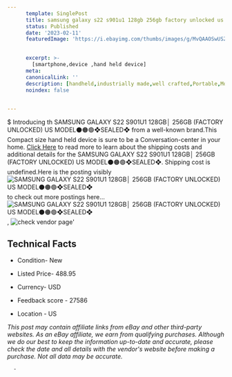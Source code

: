 ```yaml
---
      template: SinglePost
      title: samsung galaxy s22 s901u1 128gb 256gb factory unlocked us model sealed 
      status: Published
      date: '2023-02-11'
      featuredImage: 'https://i.ebayimg.com/thumbs/images/g/MvQAAOSwUSZilrBe/s-l225.jpg'
       

      excerpt: >-
        [smartphone,device ,hand held device]
      meta:
      canonicalLink: ''
      description: [handheld,industrially made,well crafted,Portable,Mobile,Compact,Convenient,Lightweight,Maneuverable,Man-portable,Miniature,Carriable,Hand-held,Light,Holdable,Transportable,Mobile device,Pocket-sized,On-the-go,Wireless,Cordless,Compact size,Convenient size, smartphone,device ,hand held device]
      noindex: false
      

---
```

$
      Introducing th SAMSUNG GALAXY S22 S901U1 128GB│ 256GB (FACTORY UNLOCKED) US MODEL⚫️🟠🟢❖SEALED❖ from a well-known brand.This Compact size hand held device is sure to be a Conversation-center in your home. [Click Here](https://www.ebay.com/itm/225011630332?hash=item3463bd00fc%3Ag%3AMvQAAOSwUSZilrBe&mkevt=1&mkcid=1&mkrid=711-53200-19255-0&campid=%253CePNCampaignId%253E&customid=%253CreferenceId%253E&toolid=10049) to read more to learn about the shipping costs and additional details for the SAMSUNG GALAXY S22 S901U1 128GB│ 256GB (FACTORY UNLOCKED) US MODEL⚫️🟠🟢❖SEALED❖. Shipping cost is undefined.Here is the posting visibly ![SAMSUNG GALAXY S22 S901U1 128GB│ 256GB (FACTORY UNLOCKED) US MODEL⚫️🟠🟢❖SEALED❖](https://i.ebayimg.com/thumbs/images/g/MvQAAOSwUSZilrBe/s-l225.jpg) to check out more postings here... ![SAMSUNG GALAXY S22 S901U1 128GB│ 256GB (FACTORY UNLOCKED) US MODEL⚫️🟠🟢❖SEALED❖](https://i.ebayimg.com/images/g/MvQAAOSwUSZilrBe/s-l1600.jpg), ![check vendor page](https://origin-galleryplus.ebayimg.com/ws/web/225011630332_2_0_1/225x225.jpg,https://origin-galleryplus.ebayimg.com/ws/web/225011630332_3_0_1/225x225.jpg,https://origin-galleryplus.ebayimg.com/ws/web/225011630332_4_0_1/225x225.jpg,https://origin-galleryplus.ebayimg.com/ws/web/225011630332_5_0_1/225x225.jpg)'

      

 ## Technical Facts 



     
      

 - Condition- New 


      

 - Listed Price- 488.95 


      

 - Currency- USD 


      

 - Feedback score - 27586 


      

 - Location - US 


      
      

 *_This post may contain affiliate links from eBay and other third-party websites. As an eBay affiliate, we earn from qualifying purchases. Although we do our best to keep the information up-to-date and accurate, please check the date and all details with the vendor's website before making a purchase. Not all data may be accurate._*




      -
